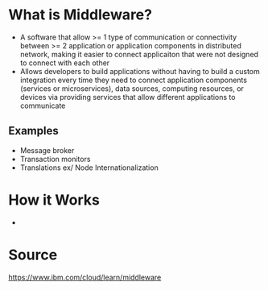 # What is Middleware?  
* A software that allow >= 1 type of communication or connectivity between >= 2 application or application components in distributed network, making it easier to connect applicaiton that were not designed to connect with each other
* Allows developers to build applications without having to build a custom integration every time they need to connect application components (services or microservices), data sources, computing resources, or devices via providing services that allow different applications to communicate

## Examples 
* Message broker
* Transaction monitors
* Translations ex/ Node Internationalization

# How it Works
* 

# Source
https://www.ibm.com/cloud/learn/middleware